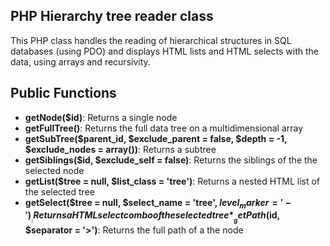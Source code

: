 ## PHP Hierarchy tree reader class

This PHP class handles the reading of hierarchical structures in SQL databases (using PDO) and displays HTML lists and HTML selects with the data, using arrays and recursivity.

## Public Functions

* __getNode($id)__: Returns a single node
* __getFullTree()__: Returns the full data tree on a multidimensional array
* __getSubTree($parent_id, $exclude_parent = false, $depth = -1, $exclude_nodes = array())__: Returns a subtree
* __getSiblings($id, $exclude_self = false)__: Returns the siblings of the the selected node
* __getList($tree = null, $list_class = 'tree')__: Returns a nested HTML list of the selected tree
* __getSelect($tree = null, $select_name = 'tree', $level_marker = '-')__: Returns a HTML select combo of the selected tree
*__getPath($id, $separator = '>')__: Returns the full path of a the node